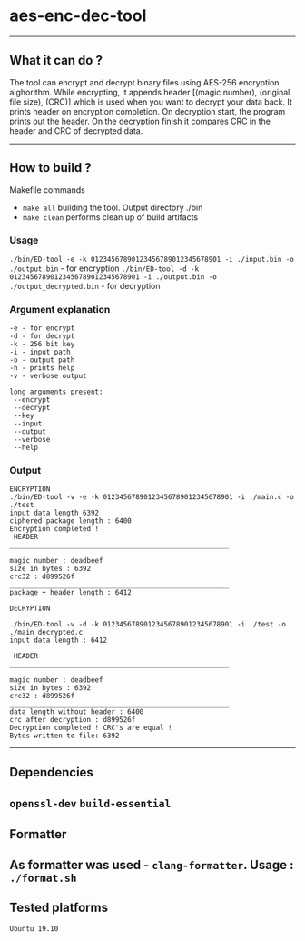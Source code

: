 # aes-enc-dec-tool
------------
## What it can do ?

The tool can encrypt and decrypt binary files using AES-256 encryption alghorithm.
While encrypting, it appends header [(magic number), (original file size), (CRC)] which is used when you want to decrypt your data back.
It prints header on encryption completion.
On decryption start, the program prints out the header. On the decryption finish it compares CRC in the header and CRC of decrypted data.

----------
## How to build ?
Makefile commands

 - `make all` building the tool. Output directory ./bin
 - `make clean` performs clean up of build artifacts

### Usage
`./bin/ED-tool -e -k 01234567890123456789012345678901 -i ./input.bin -o ./output.bin` - for encryption
`./bin/ED-tool -d -k 01234567890123456789012345678901 -i ./output.bin -o ./output_decrypted.bin` - for decryption

### Argument explanation
 ```
 -e - for encrypt 
 -d - for decrypt
 -k - 256 bit key 
 -i - input path 
 -o - output path
 -h - prints help 
 -v - verbose output

 long arguments present:
  --encrypt 
  --decrypt 
  --key 
  --input
  --output 
  --verbose 
  --help
  ```

### Output
```
ENCRYPTION
./bin/ED-tool -v -e -k 01234567890123456789012345678901 -i ./main.c -o ./test
input data length 6392
ciphered package length : 6400
Encryption completed !
 HEADER
______________________________________________________

magic number : deadbeef
size in bytes : 6392
crc32 : d899526f
______________________________________________________
package + header length : 6412 

DECRYPTION

./bin/ED-tool -v -d -k 01234567890123456789012345678901 -i ./test -o ./main_decrypted.c
input data length : 6412

 HEADER
______________________________________________________

magic number : deadbeef
size in bytes : 6392
crc32 : d899526f
______________________________________________________
data length without header : 6400
crc after decryption : d899526f
Decryption completed ! CRC's are equal !
Bytes written to file: 6392

```
---------
## Dependencies


`openssl-dev`
`build-essential`
------------
## Formatter


As formatter was used - `clang-formatter`.
Usage : `./format.sh`
--------
## Tested platforms


`Ubuntu 19.10`


